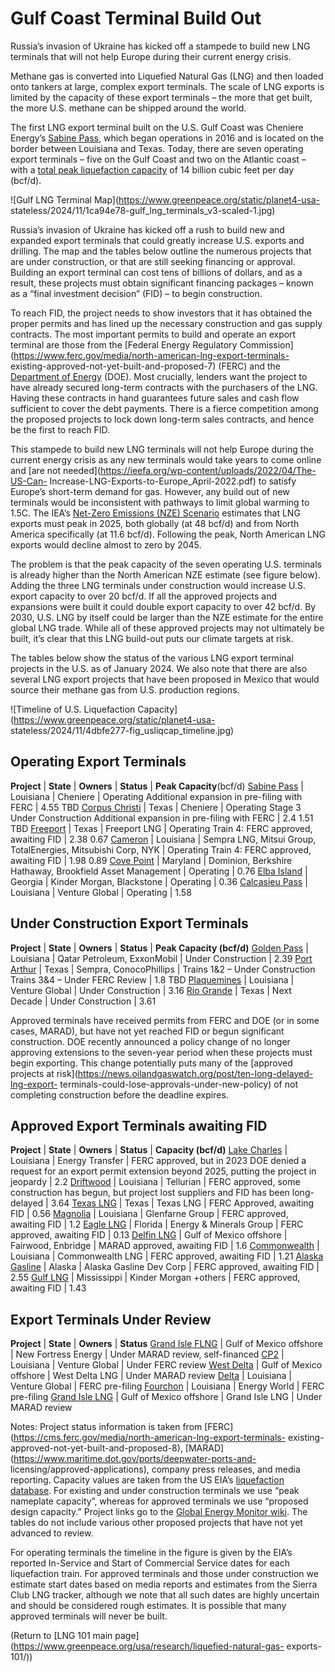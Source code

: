 # Gulf Coast Terminal Build Out

Russia’s invasion of Ukraine has kicked off a stampede to build new LNG
terminals that will not help Europe during their current energy crisis.

Methane gas is converted into Liquefied Natural Gas (LNG) and then loaded onto
tankers at large, complex export terminals. The scale of LNG exports is
limited by the capacity of these export terminals – the more that get built,
the more U.S. methane can be shipped around the world.

The first LNG export terminal built on the U.S. Gulf Coast was Cheniere
Energy’s [Sabine Pass](https://www.gem.wiki/Sabine_Pass_LNG_Terminal), which
began operations in 2016 and is located on the border between Louisiana and
Texas. Today, there are seven operating export terminals – five on the Gulf
Coast and two on the Atlantic coast – with a [total peak liquefaction
capacity](https://www.eia.gov/todayinenergy/detail.php?id=53719) of 14 billion
cubic feet per day (bcf/d).

![Gulf LNG Terminal Map](https://www.greenpeace.org/static/planet4-usa-
stateless/2024/11/1ca94e78-gulf_lng_terminals_v3-scaled-1.jpg)

Russia’s invasion of Ukraine has kicked off a rush to build new and expanded
export terminals that could greatly increase U.S. exports and drilling. The
map and the tables below outline the numerous projects that are under
construction, or that are still seeking financing or approval. Building an
export terminal can cost tens of billions of dollars, and as a result, these
projects must obtain significant financing packages – known as a “final
investment decision” (FID) – to begin construction.

To reach FID, the project needs to show investors that it has obtained the
proper permits and has lined up the necessary construction and gas supply
contracts. The most important permits to build and operate an export terminal
are those from the [Federal Energy Regulatory
Commission](https://www.ferc.gov/media/north-american-lng-export-terminals-
existing-approved-not-yet-built-and-proposed-7) (FERC) and the [Department of
Energy](https://www.energy.gov/fecm/regulation) (DOE). Most crucially, lenders
want the project to have already secured long-term contracts with the
purchasers of the LNG. Having these contracts in hand guarantees future sales
and cash flow sufficient to cover the debt payments. There is a fierce
competition among the proposed projects to lock down long-term sales
contracts, and hence be the first to reach FID.

This stampede to build new LNG terminals will not help Europe during the
current energy crisis as any new terminals would take years to come online and
[are not needed](https://ieefa.org/wp-content/uploads/2022/04/The-US-Can-
Increase-LNG-Exports-to-Europe_April-2022.pdf) to satisfy Europe’s short-term
demand for gas. However, any build out of new terminals would be inconsistent
with pathways to limit global warming to 1.5C. The IEA’s [Net-Zero Emissions
(NZE) Scenario](https://www.iea.org/reports/net-zero-by-2050) estimates that
LNG exports must peak in 2025, both globally (at 48 bcf/d) and from North
America specifically (at 11.6 bcf/d). Following the peak, North American LNG
exports would decline almost to zero by 2045.

The problem is that the peak capacity of the seven operating U.S. terminals is
already higher than the North American NZE estimate (see figure below). Adding
the three LNG terminals under construction would increase U.S. export capacity
to over 20 bcf/d. If all the approved projects and expansions were built it
could double export capacity to over 42 bcf/d. By 2030, U.S. LNG by itself
could be larger than the NZE estimate for the entire global LNG trade. While
all of these approved projects may not ultimately be built, it’s clear that
this LNG build-out puts our climate targets at risk.

The tables below show the status of the various LNG export terminal projects
in the U.S. as of January 2024. We also note that there are also several LNG
export projects that have been proposed in Mexico that would source their
methane gas from U.S. production regions.

![Timeline of U.S. Liquefaction
Capacity](https://www.greenpeace.org/static/planet4-usa-
stateless/2024/11/4dbfe277-fig_usliqcap_timeline.jpg)

**Operating Export Terminals**
---
**Project** | **State** | **Owners** | **Status** | **Peak Capacity**(bcf/d)
[Sabine Pass](https://www.gem.wiki/Sabine_Pass_LNG_Terminal) | Louisiana | Cheniere | Operating
Additional expansion in pre-filing with FERC | 4.55
TBD
[Corpus Christi](https://www.gem.wiki/Corpus_Christi_LNG_Terminal) | Texas | Cheniere | Operating
Stage 3 Under Construction
Additional expansion in pre-filing with FERC | 2.4
1.51
TBD
[Freeport](https://www.gem.wiki/Freeport_LNG_Terminal) | Texas | Freeport LNG | Operating
Train 4: FERC approved, awaiting FID | 2.38
0.67
[Cameron](https://www.gem.wiki/Cameron_LNG_Terminal) | Louisiana | Sempra LNG, Mitsui Group, TotalEnergies, Mitsubishi Corp, NYK | Operating
Train 4: FERC approved, awaiting FID | 1.98
0.89
[Cove Point](https://www.gem.wiki/Cove_Point_LNG_Terminal) | Maryland | Dominion, Berkshire Hathaway, Brookfield Asset Management | Operating | 0.76
[Elba Island](https://www.gem.wiki/Elba_Island_LNG_Terminal) | Georgia | Kinder Morgan, Blackstone | Operating | 0.36
[Calcasieu Pass](https://www.gem.wiki/Calcasieu_Pass_LNG_Terminal) | Louisiana | Venture Global | Operating | 1.58

**Under Construction Export Terminals**
---
**Project** | **State** | **Owners** | **Status** | **Peak Capacity (bcf/d)**
[Golden Pass](https://www.gem.wiki/Golden_Pass_LNG_Terminal) | Louisiana | Qatar Petroleum, ExxonMobil | Under Construction | 2.39
[Port Arthur](https://www.gem.wiki/Port_Arthur_LNG_Terminal) | Texas | Sempra, ConocoPhillips | Trains 1&2 – Under Construction
Trains 3&4 – Under FERC Review | 1.8
TBD
[Plaquemines](https://www.gem.wiki/Plaquemines_LNG_Terminal) | Louisiana | Venture Global | Under Construction | 3.16
[Rio Grande](https://www.gem.wiki/Rio_Grande_LNG_Terminal) | Texas | Next Decade | Under Construction | 3.61

Approved terminals have received permits from FERC and DOE (or in some cases,
MARAD), but have not yet reached FID or begun significant construction. DOE
recently announced a policy change of no longer approving extensions to the
seven-year period when these projects must begin exporting. This change
potentially puts many of the [approved projects at
risk](https://news.oilandgaswatch.org/post/ten-long-delayed-lng-export-
terminals-could-lose-approvals-under-new-policy) of not completing
construction before the deadline expires.

**Approved Export Terminals awaiting FID**
---
**Project** | **State** | **Owners** | **Status** | **Capacity (bcf/d)**
[Lake Charles](https://www.gem.wiki/Lake_Charles_LNG_Terminal) | Louisiana | Energy Transfer | FERC approved, but in 2023 DOE denied a request for an export permit extension beyond 2025, putting the project in jeopardy | 2.2
[Driftwood](https://www.gem.wiki/Driftwood_LNG_Terminal) | Louisiana | Tellurian | FERC approved, some construction has begun, but project lost suppliers and FID has been long-delayed | 3.64
[Texas LNG](https://www.gem.wiki/Texas_LNG_Terminal) | Texas | Texas LNG | FERC Approved, awaiting FID | 0.56
[Magnolia](https://www.gem.wiki/Magnolia_LNG_Terminal) | Louisiana | Glenfarne Group | FERC approved, awaiting FID | 1.2
[Eagle LNG](https://www.gem.wiki/Eagle_LNG_Terminal) | Florida | Energy & Minerals Group | FERC approved, awaiting FID | 0.13
[Delfin LNG](https://www.gem.wiki/Delfin_FLNG_Terminal) | Gulf of Mexico offshore | Fairwood, Enbridge | MARAD approved, awaiting FID | 1.6
[Commonwealth](https://www.gem.wiki/Commonwealth_LNG_Terminal) | Louisiana | Commonwealth LNG | FERC approved, awaiting FID | 1.21
[Alaska Gasline](https://www.gem.wiki/Alaska_LNG_Terminal) | Alaska | Alaska Gasline Dev Corp | FERC approved, awaiting FID | 2.55
[Gulf LNG](https://www.gem.wiki/Gulf_LNG_Terminal) | Mississippi | Kinder Morgan +others | FERC approved, awaiting FID | 1.43

**Export Terminals Under Review**
---
**Project** | **State** | **Owners** | **Status**
[Grand Isle FLNG](https://www.gem.wiki/New_Fortress_Grand_Isle_FLNG_Terminal) | Gulf of Mexico
offshore | New Fortress Energy | Under MARAD review, self-financed
[CP2](https://www.gem.wiki/CP2_LNG_Terminal) | Louisiana | Venture Global | Under FERC review
[West Delta](https://www.gem.wiki/West_Delta_LNG_Deepwater_Port_Terminal) | Gulf of Mexico offshore | West Delta LNG | Under MARAD review
[Delta](https://www.gem.wiki/Delta_LNG_Terminal) | Louisiana | Venture Global | FERC pre-filing
[Fourchon](https://www.gem.wiki/Fourchon_LNG_Terminal) | Louisiana | Energy World | FERC pre-filing
[Grand Isle LNG](https://www.gem.wiki/Grand_Isle_Deepwater_Port_Terminal) | Gulf of Mexico offshore | Grand Isle LNG | Under MARAD review

Notes: Project status information is taken from
[FERC](https://cms.ferc.gov/media/north-american-lng-export-terminals-
existing-approved-not-yet-built-and-proposed-8),
[MARAD](https://www.maritime.dot.gov/ports/deepwater-ports-and-
licensing/approved-applications), company press releases, and media reporting.
Capacity values are taken from the US EIA’s [liquefaction
database](https://www.eia.gov/naturalgas/importsexports/liquefactioncapacity/USliquefactioncapacity.xlsx).
For existing and under construction terminals we use “peak nameplate
capacity”, whereas for approved terminals we use “proposed design capacity.”
Project links go to the [Global Energy Monitor
wiki](https://www.gem.wiki/Main_Page). The tables do not include various other
proposed projects that have not yet advanced to review.

For operating terminals the timeline in the figure is given by the EIA’s
reported In-Service and Start of Commercial Service dates for each
liquefaction train. For approved terminals and those under construction we
estimate start dates based on media reports and estimates from the Sierra Club
LNG tracker, although we note that all such dates are highly uncertain and
should be considered rough estimates. It is possible that many approved
terminals will never be built.

(Return to [LNG 101 main
page](https://www.greenpeace.org/usa/research/liquefied-natural-gas-
exports-101/))

